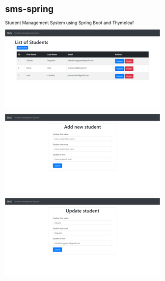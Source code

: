 # sms-spring
Student Management System using Spring Boot and Thymeleaf

![Students screen](https://github.com/ClaudioNoggueira/sms-spring/blob/main/screenshots/students.png?raw=true)

![Create new student screen](https://github.com/ClaudioNoggueira/sms-spring/blob/main/screenshots/create_new_student.png?raw=true)

![Update student screen](https://github.com/ClaudioNoggueira/sms-spring/blob/main/screenshots/edit_student.png?raw=true)

